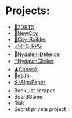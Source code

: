 # Projects:
* [🧚2DRTS](https://mnbvmnbv2.github.io/2DRts)
* [🌆NewCity](https://mnbvmnbv2.github.io/NewCity)
* [🎪City-Builder](https://mnbvmnbv2.github.io/City-Builder/)
* [📈RTS-RPG](https://mnbvmnbv2.github.io/RTS-RPG)
* [🗼Nydalen-Defence](https://mnbvmnbv2.github.io/Nydalen-Defence)
* [🖱️NydalenClicker](https://mnbvmnbv2.github.io/NydalenClicker)
* [♟ChessAI](https://mnbvmnbv2.github.io/ChessAI/)
* [🎇ezJS](https://github.com/mnbvmnbv2/ezJS)
* [👓AlgoPaper](https://github.com/mnbvmnbv2/AlgoPaper/blob/main/Algoritmer%20og%20datastrukturer.pdf)
* BookList scraper
* BoardGame
* Risk
* Secret private project
